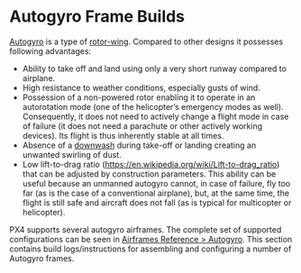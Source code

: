 # Autogyro Frame Builds

[Autogyro](https://en.wikipedia.org/wiki/Autogyro) is a type of [rotor-wing](https://en.wikipedia.org/wiki/Rotorcraft). Compared to other designs it possesses following advantages:

  * Ability to take off and land using only a very short runway compared to airplane.
  * High resistance to weather conditions, especially gusts of wind.
  * Possession of a non-powered rotor enabling it to operate in an autorotation mode (one of the helicopter’s emergency modes as well). Consequently, it does not need to actively change a flight mode in case of failure (it does not need a parachute or other actively working devices). Its flight is thus inherently stable at all times.
  * Absence of a [downwash](https://en.wikipedia.org/wiki/Downwash) during take-off or landing creating an unwanted swirling of dust.
  * Low lift-to-drag ratio (https://en.wikipedia.org/wiki/Lift-to-drag_ratio) that can be adjusted by construction parameters. This ability can be useful because an unmanned autogyro cannot, in case of failure, fly too far (as is the case of a conventional airplane), but, at the same time, the flight is still safe and aircraft does not fall (as is typical for multicopter or helicopter).

PX4 supports several autogyro airframes. The complete set of supported configurations can be seen in [Airframes Reference > Autogyro](../airframes/airframe_reference.md#autogyro).
This section contains build logs/instructions for assembling and configuring a number of Autogyro frames.
